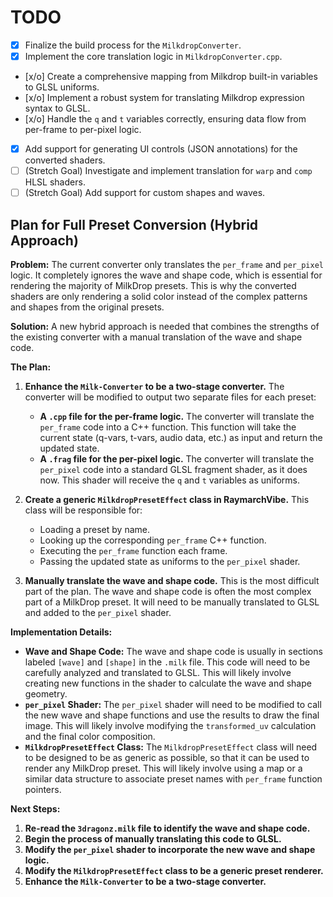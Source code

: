 # TODO

- [x] Finalize the build process for the `MilkdropConverter`.
- [x] Implement the core translation logic in `MilkdropConverter.cpp`.
- [x/o] Create a comprehensive mapping from Milkdrop built-in variables to GLSL uniforms.
- [x/o] Implement a robust system for translating Milkdrop expression syntax to GLSL.
- [x/o] Handle the `q` and `t` variables correctly, ensuring data flow from per-frame to per-pixel logic.
- [x] Add support for generating UI controls (JSON annotations) for the converted shaders.
- [ ] (Stretch Goal) Investigate and implement translation for `warp` and `comp` HLSL shaders.
- [ ] (Stretch Goal) Add support for custom shapes and waves.

## Plan for Full Preset Conversion (Hybrid Approach)

**Problem:** The current converter only translates the `per_frame` and `per_pixel` logic. It completely ignores the wave and shape code, which is essential for rendering the majority of MilkDrop presets. This is why the converted shaders are only rendering a solid color instead of the complex patterns and shapes from the original presets.

**Solution:** A new hybrid approach is needed that combines the strengths of the existing converter with a manual translation of the wave and shape code.

**The Plan:**

1.  **Enhance the `Milk-Converter` to be a two-stage converter.** The converter will be modified to output two separate files for each preset:
    *   **A `.cpp` file for the per-frame logic.** The converter will translate the `per_frame` code into a C++ function. This function will take the current state (q-vars, t-vars, audio data, etc.) as input and return the updated state.
    *   **A `.frag` file for the per-pixel logic.** The converter will translate the `per_pixel` code into a standard GLSL fragment shader, as it does now. This shader will receive the `q` and `t` variables as uniforms.

2.  **Create a generic `MilkdropPresetEffect` class in RaymarchVibe.** This class will be responsible for:
    *   Loading a preset by name.
    *   Looking up the corresponding `per_frame` C++ function.
    *   Executing the `per_frame` function each frame.
    *   Passing the updated state as uniforms to the `per_pixel` shader.

3.  **Manually translate the wave and shape code.** This is the most difficult part of the plan. The wave and shape code is often the most complex part of a MilkDrop preset. It will need to be manually translated to GLSL and added to the `per_pixel` shader.

**Implementation Details:**

*   **Wave and Shape Code:** The wave and shape code is usually in sections labeled `[wave]` and `[shape]` in the `.milk` file. This code will need to be carefully analyzed and translated to GLSL. This will likely involve creating new functions in the shader to calculate the wave and shape geometry.
*   **`per_pixel` Shader:** The `per_pixel` shader will need to be modified to call the new wave and shape functions and use the results to draw the final image. This will likely involve modifying the `transformed_uv` calculation and the final color composition.
*   **`MilkdropPresetEffect` Class:** The `MilkdropPresetEffect` class will need to be designed to be as generic as possible, so that it can be used to render any MilkDrop preset. This will likely involve using a map or a similar data structure to associate preset names with `per_frame` function pointers.

**Next Steps:**

1.  **Re-read the `3dragonz.milk` file to identify the wave and shape code.**
2.  **Begin the process of manually translating this code to GLSL.**
3.  **Modify the `per_pixel` shader to incorporate the new wave and shape logic.**
4.  **Modify the `MilkdropPresetEffect` class to be a generic preset renderer.**
5.  **Enhance the `Milk-Converter` to be a two-stage converter.**